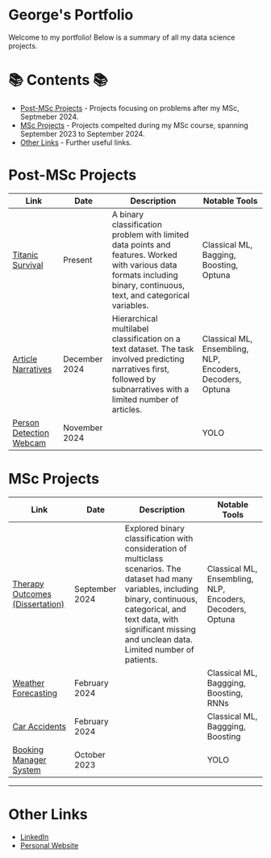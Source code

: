 # George's Portfolio

Welcome to my portfolio! Below is a summary of all my data science projects.

# 📚 Contents 📚
- [Post-MSc Projects](#post-msc-projects) - Projects focusing on problems after my MSc, Septmeber 2024.
- [MSc Projects](#msc-projects) - Projects compelted during my MSc course, spanning September 2023 to September 2024.
- [Other Links](#other-links) - Further useful links.

# Post-MSc Projects

| Link | Date | Description | Notable Tools | 
|---|---|---|---|
| [Titanic Survival](https://github.com/georgesnape01/titanic-survival) | Present | A binary classification problem with limited data points and features. Worked with various data formats including binary, continuous, text, and categorical variables. | Classical ML, Bagging, Boosting, Optuna |
| [Article Narratives](https://github.com/georgesnape01/article-narratives) | December 2024 | Hierarchical multilabel classification on a text dataset. The task involved predicting narratives first, followed by subnarratives with a limited number of articles. | Classical ML, Ensembling, NLP, Encoders, Decoders, Optuna |
| [Person Detection Webcam](https://github.com/georgesnape01/person-detection-webcam) | November 2024 |  | YOLO |

# MSc Projects

| Link | Date | Description | Notable Tools | 
|---|---|---|---|
| [Therapy Outcomes (Dissertation)](https://github.com/georgesnape01/therapy-outcomes) | September 2024 | Explored binary classification with consideration of multiclass scenarios. The dataset had many variables, including binary, continuous, categorical, and text data, with significant missing and unclean data. Limited number of patients. | Classical ML, Ensembling, NLP, Encoders, Decoders, Optuna |
| [Weather Forecasting](https://github.com/georgesnape01/weather-forecasting) | February 2024 |  | Classical ML, Baggging, Boosting, RNNs |
| [Car Accidents](https://github.com/georgesnape01/car-accidents) | February 2024 |  | Classical ML, Baggging, Boosting |
| [Booking Manager System](https://github.com/georgesnape01/booking-manager-system) | October 2023 |  | YOLO |

***

# Other Links

- [LinkedIn](https://www.linkedin.com/in/george-a-snape/)
- [Personal Website](https://georgesnape01.github.io./index.html)
